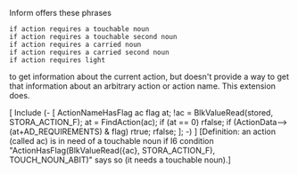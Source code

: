 Inform offers these phrases

	if action requires a touchable noun
	if action requires a touchable second noun
	if action requires a carried noun
	if action requires a carried second noun
	if action requires light

to get information about the current action, but doesn't provide a way to get that information about an arbitrary action or action name. This extension does.




[
Include (-
[ ActionNameHasFlag ac flag at;
!ac = BlkValueRead(stored, STORA_ACTION_F);
at = FindAction(ac);
if (at == 0) rfalse;
if (ActionData-->(at+AD_REQUIREMENTS) & flag) rtrue;
rfalse;
];
-)
]
[Definition: an action (called ac) is in need of a touchable noun if I6 condition "ActionHasFlag(BlkValueRead({ac}, STORA_ACTION_F), TOUCH_NOUN_ABIT)" says so (it needs a touchable noun).]


